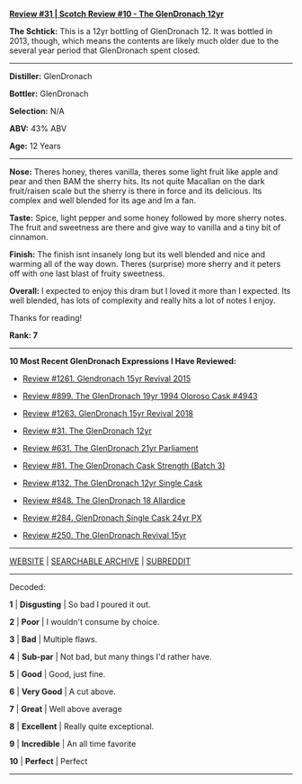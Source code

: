 
[**Review #31 | Scotch Review #10 - The GlenDronach 12yr**]( https://t8ke.review/review-31-the-glendronach-12yr/)

**The Schtick:** This is a 12yr bottling of GlenDronach 12. It was bottled in 2013, though, which means the contents are likely much older due to the several year period that GlenDronach spent closed. 

-----

**Distiller:** GlenDronach

**Bottler:** GlenDronach

**Selection:** N/A

**ABV:**  43% ABV

**Age:** 12 Years 

-----

**Nose:**  Theres honey, theres vanilla, theres some light fruit like apple and pear and then BAM the sherry hits. Its not quite Macallan on the dark fruit/raisen scale but the sherry is there in force and its delicious. Its complex and well blended for its age and Im a fan. 

**Taste:** Spice, light pepper and some honey followed by more sherry notes. The fruit and sweetness are there and give way to vanilla and a tiny bit of cinnamon. 

**Finish:** The finish isnt insanely long but its well blended and nice and warming all of the way down. Theres (surprise) more sherry and it peters off with one last blast of fruity sweetness.

**Overall:** I expected to enjoy this dram but I loved it more than I expected. Its well blended, has lots of complexity and really hits a lot of notes I enjoy. 

Thanks for reading!

**Rank: 7**

----- 

**10 Most Recent GlenDronach Expressions I Have Reviewed:** 

- [Review #1261. Glendronach 15yr Revival 2015]( https://t8ke.review/review-1261-glendronach-15yr-revival-2015) 

- [Review #899. The GlenDronach 19yr 1994 Oloroso Cask #4943]( https://t8ke.review/review-899-the-glendronach-19yr-1994-oloroso-cask-4943/) 

- [Review #1263. GlenDronach 15yr Revival 2018]( https://t8ke.review/review-1263-glendronach-15yr-revival-2018) 

- [Review #31. The GlenDronach 12yr]( https://t8ke.review/review-31-the-glendronach-12yr/) 

- [Review #631. The GlenDronach 21yr Parliament]( https://t8ke.review/review-631-the-glendronach-21yr-parliament/) 

- [Review #81. The GlenDronach Cask Strength (Batch 3)]( https://t8ke.review/review-81-the-glendronach-cask-strength-batch-3/) 

- [Review #132. The GlenDronach 12yr Single Cask]( https://t8ke.review/review-132-the-glendronach-12yr-single-cask-px-blackwells/) 

- [Review #848. The GlenDronach 18 Allardice]( https://t8ke.review/review-848-the-glendronach-18yr-allardice-2013/) 

- [Review #284. GlenDronach Single Cask 24yr PX]( https://t8ke.review/review-284-the-glendronach-22yr-sic-px/) 

- [Review #250. The GlenDronach Revival 15yr]( https://t8ke.review/review-250-the-glendronach-revival-15yr/) 

-----

[WEBSITE](https://t8ke.review) | [SEARCHABLE ARCHIVE](https://t8ke.review/review-archive/) | [SUBREDDIT](https://reddit.com/r/t8kereviews)

-----

Decoded:

**1** | **Disgusting** | So bad I poured it out.

**2** | **Poor** | I wouldn't consume by choice.

**3** | **Bad** | Multiple flaws.

**4** | **Sub-par** | Not bad, but many things I'd rather have.

**5** | **Good** | Good, just fine.

**6** | **Very Good** | A cut above.

**7** | **Great** | Well above average

**8** | **Excellent** | Really quite exceptional.

**9** | **Incredible** | An all time favorite

**10** | **Perfect** | Perfect

----

